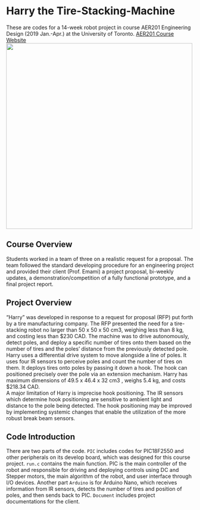 # Harry the Tire-Stacking-Machine
These are codes for a 14-week robot project in course AER201 Engineering Design (2019 Jan.-Apr.) at the University of Toronto. [AER201 Course Website](http://aer201.aerospace.utoronto.ca/) <br/>
<img src="https://github.com/zhouyuq6/Harry-Tire-Stacking-Machine/blob/master/Document/pic%20of%20robot.jpg" align="center" width="500">

## Course Overview
Students worked in a team of three on a realistic request for a proposal. 
The team followed the standard developing procedure for an engineering project and provided their client (Prof. Emami) 
a project proposal, bi-weekly updates, a demonstration/competition of a fully functional prototype, and a final project report. 
## Project Overview
“Harry” was developed in response to a request for proposal (RFP) put forth by a tire
manufacturing company. The RFP presented the need for a tire-stacking robot no larger
than 50 x 50 x 50 cm3, weighing less than 8 kg, and costing less than $230 CAD. The
machine was to drive autonomously, detect poles, and deploy a specific number of tires
onto them based on the number of tires and the poles’ distance from the previously
detected pole.<br/>
Harry uses a differential drive system to move alongside a line of poles. It uses
four IR sensors to perceive poles and count the number of tires on them. It
deploys tires onto poles by passing it down a hook. The hook can positioned precisely
over the pole via an extension mechanism. Harry has maximum dimensions of
49.5 x 46.4 x 32 cm3 , weighs 5.4 kg, and costs $218.34 CAD.<br/>
A major limitation of Harry is imprecise hook positioning. The IR sensors which
determine hook positioning are sensitive to ambient light and distance to the pole being
detected. The hook positioning may be improved by implementing systemic changes
that enable the utilization of the more robust break beam sensors.
## Code Introduction
There are two parts of the code. `PIC` includes codes for PIC18F2550 and other peripherals on its develop board, which was designed for this course project. `run.c` contains the main function.
PIC is the main controller of the robot and responsible for driving and deploying controls using DC and Stepper motors, the main algorithm of the robot, and user interface through I/O devices.
Another part `Arduino` is for Arduino Nano, which receives information from IR sensors, detects the number of tires and position of poles, and then sends back to PIC.
`Document` includes project documentations for the client.
